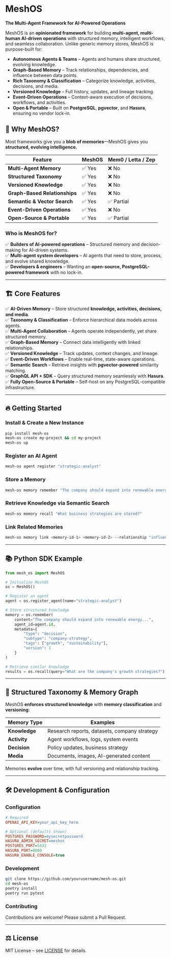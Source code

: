 # MeshOS

**The Multi-Agent Framework for AI-Powered Operations**

MeshOS is an **opinionated framework** for building **multi-agent, multi-human AI-driven operations** with structured memory, intelligent workflows, and seamless collaboration. Unlike generic memory stores, MeshOS is purpose-built for:

- **Autonomous Agents & Teams** – Agents and humans share structured, evolving knowledge.
- **Graph-Based Memory** – Track relationships, dependencies, and influence between data points.
- **Rich Taxonomy & Classification** – Categorize knowledge, activities, decisions, and media.
- **Versioned Knowledge** – Full history, updates, and lineage tracking.
- **Event-Driven Operations** – Context-aware execution of decisions, workflows, and activities.
- **Open & Portable** – Built on **PostgreSQL**, **pgvector**, and **Hasura**, ensuring no vendor lock-in.

## 🚀 Why MeshOS?

Most frameworks give you a **blob of memories**—MeshOS gives you **structured, evolving intelligence.**

| Feature                      | MeshOS | Mem0 / Letta / Zep |
| ---------------------------- | ------ | ------------------ |
| **Multi-Agent Memory**       | ✅ Yes  | ❌ No               |
| **Structured Taxonomy**      | ✅ Yes  | ❌ No               |
| **Versioned Knowledge**      | ✅ Yes  | ❌ No               |
| **Graph-Based Relationships** | ✅ Yes  | ❌ No               |
| **Semantic & Vector Search**  | ✅ Yes  | ✅ Partial          |
| **Event-Driven Operations**  | ✅ Yes  | ❌ No               |
| **Open-Source & Portable**   | ✅ Yes  | ✅ Partial          |

### **Who is MeshOS for?**

✅ **Builders of AI-powered operations** – Structured memory and decision-making for AI-driven systems.  
✅ **Multi-agent system developers** – AI agents that need to store, process, and evolve shared knowledge.  
✅ **Developers & engineers** – Wanting an **open-source, PostgreSQL-powered framework** with no lock-in.  

---

## 🏗️ Core Features

✅ **AI-Driven Memory** – Store structured **knowledge, activities, decisions, and media**.  
✅ **Taxonomy & Classification** – Enforce hierarchical data models across agents.  
✅ **Multi-Agent Collaboration** – Agents operate independently, yet share structured memory.  
✅ **Graph-Based Memory** – Connect data intelligently with linked relationships.  
✅ **Versioned Knowledge** – Track updates, context changes, and lineage.  
✅ **Event-Driven Workflows** – Enable real-time, state-aware operations.  
✅ **Semantic Search** – Retrieve insights with **pgvector-powered** similarity matching.  
✅ **GraphQL API + SDK** – Query structured memory seamlessly with **Hasura**.  
✅ **Fully Open-Source & Portable** – Self-host on any PostgreSQL-compatible infrastructure.  

---

## 🔥 Getting Started

### Install & Create a New Instance
```bash
pip install mesh-os
mesh-os create my-project && cd my-project
mesh-os up
```

### Register an AI Agent
```bash
mesh-os agent register "strategic-analyst"
```

### Store a Memory
```bash
mesh-os memory remember "The company should expand into renewable energy..."
```

### Retrieve Knowledge via Semantic Search
```bash
mesh-os memory recall "What business strategies are stored?"
```

### Link Related Memories
```bash
mesh-os memory link <memory-id-1> <memory-id-2> --relationship "influences"
```

---

## 📚 Python SDK Example
```python
from mesh_os import MeshOS

# Initialize MeshOS
os = MeshOS()

# Register an agent
agent = os.register_agent(name="strategic-analyst")

# Store structured knowledge
memory = os.remember(
    content="The company should expand into renewable energy...",
    agent_id=agent.id,
    metadata={
        "type": "decision",
        "subtype": "company-strategy",
        "tags": ["growth", "sustainability"],
        "version": 1
    }
)

# Retrieve similar knowledge
results = os.recall(query="What are the company's growth strategies?")
```

---

## 🔗 Structured Taxonomy & Memory Graph

MeshOS **enforces structured knowledge** with **memory classification** and **versioning**:

| **Memory Type** | **Examples**                                 |
| --------------- | -------------------------------------------- |
| **Knowledge**   | Research reports, datasets, company strategy |
| **Activity**    | Agent workflows, logs, system events         |
| **Decision**    | Policy updates, business strategy            |
| **Media**       | Documents, images, AI-generated content      |

Memories **evolve** over time, with full versioning and relationship tracking.

---

## 🛠️ Development & Configuration

### **Configuration**
```ini
# Required
OPENAI_API_KEY=your_api_key_here

# Optional (defaults shown)
POSTGRES_PASSWORD=mysecretpassword
HASURA_ADMIN_SECRET=meshos
POSTGRES_PORT=5432
HASURA_PORT=8080
HASURA_ENABLE_CONSOLE=true
```

### **Development**
```bash
git clone https://github.com/yourusername/mesh-os.git
cd mesh-os
poetry install
poetry run pytest
```

### **Contributing**
Contributions are welcome! Please submit a Pull Request.

---

## ⚖️ License
MIT License – see [LICENSE](./LICENSE) for details.

